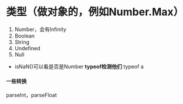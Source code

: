 # 类型（做对象的，例如Number.Max）
1. Number，会有Infinity
2. Boolean
3. String
4. Undefined
5. Null 
 * isNaN()可以看是否是Number
 **typeof检测他们**
 typeof a
 #### 一些转换
 parseInt，parseFloat